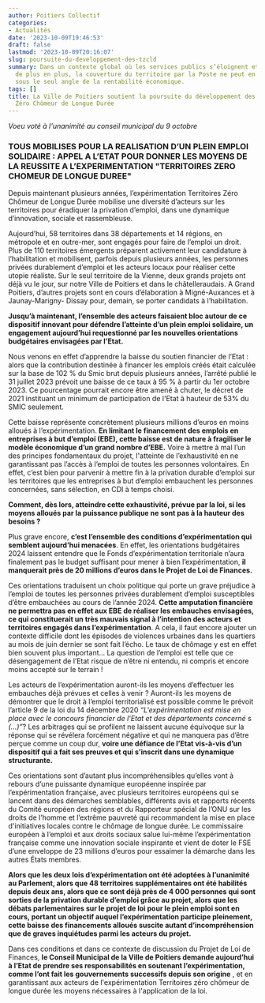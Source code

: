 ```yaml
---
author: Poitiers Collectif
categories:
- Actualités
date: '2023-10-09T19:46:53'
draft: false
lastmod: '2023-10-09T20:16:07'
slug: poursuite-du-developpement-des-tzcld
summary: Dans un contexte global où les services publics s’éloignent et se dématérialisent
  de plus en plus, la couverture du territoire par la Poste ne peut en effet s’envisager
  sous le seul angle de la rentabilité économique.
tags: []
title: La Ville de Poitiers soutient la poursuite du développement des Territoires
  Zéro Chômeur de Longue Durée
---
```


_Voeu voté à l'unanimité au conseil municipal du 9 octobre_

### TOUS MOBILISES POUR LA REALISATION D’UN PLEIN EMPLOI SOLIDAIRE : APPEL A L’ETAT POUR DONNER LES MOYENS DE LA REUSSITE A L’EXPERIMENTATION "TERRITOIRES ZERO CHOMEUR DE LONGUE DUREE"

Depuis maintenant plusieurs années, l’expérimentation Territoires Zéro Chômeur de Longue Durée mobilise une diversité d’acteurs sur les territoires pour éradiquer la privation d’emploi, dans une dynamique d’innovation, sociale et rassembleuse.

Aujourd’hui, 58 territoires dans 38 départements et 14 régions, en métropole et en outre-mer, sont engagés pour faire de l’emploi un droit. Plus de 110 territoires émergents préparent activement leur candidature à l’habilitation et mobilisent, parfois depuis plusieurs années, les personnes privées durablement d’emploi et les acteurs locaux pour réaliser cette utopie réaliste. Sur le seul territoire de la Vienne, deux grands projets ont déjà vu le jour, sur notre Ville de Poitiers et dans le châtelleraudais. A Grand Poitiers, d’autres projets sont en cours d’élaboration à Migné-Auxances et à Jaunay-Marigny- Dissay pour, demain, se porter candidats à l’habilitation.

**Jusqu’à maintenant, l’ensemble des acteurs faisaient bloc autour de ce dispositif innovant pour défendre l’atteinte d’un plein emploi solidaire, un engagement aujourd’hui requestionné par les nouvelles orientations budgétaires envisagées par l’Etat.**

Nous venons en effet d’apprendre la baisse du soutien financier de l’Etat : alors que la contribution destinée à financer les emplois créés était calculée sur la base de 102 % du Smic brut depuis plusieurs années, l’arrêté publié le 31 juillet 2023 prévoit une baisse de ce taux à 95 % à partir du 1er octobre 2023. Ce pourcentage pourrait encore être amené à chuter, le décret de 2021 instituant un minimum de participation de l'Etat à hauteur de 53% du SMIC seulement.

Cette baisse représente concrètement plusieurs millions d’euros en moins alloués à l’expérimentation. **En limitant le financement des emplois en entreprises à but d’emploi (EBE), cette baisse est de nature à fragiliser le modèle économique d’un grand nombre d’EBE.** Voire à mettre à mal l’un des principes fondamentaux du projet, l'atteinte de l’exhaustivité en ne garantissant pas l’accès à l’emploi de toutes les personnes volontaires. En effet, c’est bien pour parvenir à mettre fin à la privation durable d’emploi sur les territoires que les entreprises à but d’emploi embauchent les personnes concernées, sans sélection, en CDI à temps choisi.

**Comment, dès lors, atteindre cette exhaustivité, prévue par la loi, si les moyens alloués par la puissance publique ne sont pas à la hauteur des besoins ?**

Plus grave encore, **c’est l’ensemble des conditions d’expérimentation qui semblent aujourd’hui menacées**. En effet, les orientations budgétaires 2024 laissent entendre que le Fonds d’expérimentation territoriale n’aura finalement pas le budget suffisant pour mener à bien l’expérimentation, **il manquerait près de 20 millions d’euros dans le Projet de Loi de Finances.**

Ces orientations traduisent un choix politique qui porte un grave préjudice à l’emploi de toutes les personnes privées durablement d’emploi susceptibles d’être embauchées au cours de l’année 2024. **Cette amputation financière ne permettra pas en effet aux EBE de réaliser les embauches envisagées, ce qui constituerait un très mauvais signal à l’intention des acteurs et territoires engagés dans l’expérimentation**. A cela, il faut encore ajouter un contexte difficile dont les épisodes de violences urbaines dans les quartiers au mois de juin dernier se sont fait l’écho. Le taux de chômage y est en effet bien souvent plus important… La question de l’emploi est telle que ce désengagement de l’Etat risque de n’être ni entendu, ni compris et encore moins accepté sur le terrain !

Les acteurs de l’expérimentation auront-ils les moyens d’effectuer les embauches déjà prévues et celles à venir ? Auront-ils les moyens de démontrer que le droit à l’emploi territorialisé est possible comme le prévoit l’article 9 de la loi du 14 décembre 2020 _“L'expérimentation est mise en place avec le concours financier de l'Etat et des départements concerné_ s _(...)”_? Les arbitrages qui se profilent ne laissent aucune équivoque sur la réponse qui se révélera forcément négative et qui ne manquera pas d’être perçue comme un coup dur, **voire une défiance de l’Etat vis-à-vis d’un dispositif qui a fait ses preuves et qui s’inscrit dans une dynamique structurante.**

Ces orientations sont d’autant plus incompréhensibles qu’elles vont à rebours d’une puissante dynamique européenne inspirée par l’expérimentation française, avec plusieurs territoires européens qui se lancent dans des démarches semblables, différents avis et rapports récents du Comité européen des régions et du Rapporteur spécial de l’ONU sur les droits de l’homme et l’extrême pauvreté qui recommandent la mise en place d'initiatives locales contre le chômage de longue durée. Le commissaire européen à l’emploi et aux droits sociaux salue lui-même l’expérimentation française comme une innovation sociale inspirante et vient de doter le FSE d’une enveloppe de 23 millions d’euros pour essaimer la démarche dans les autres États membres.

**Alors que les deux lois d’expérimentation ont été adoptées à l’unanimité au Parlement, alors que 48 territoires supplémentaires ont été habilités depuis deux ans, alors que ce sont déjà près de 4 000 personnes qui sont sorties de la privation durable d’emploi grâce au projet, alors que les débats parlementaires sur le projet de loi pour le plein emploi sont en cours, portant un objectif auquel l’expérimentation participe pleinement, cette baisse des financements alloués suscite autant d’incompréhension que de graves inquiétudes parmi les acteurs du projet.**

Dans ces conditions et dans ce contexte de discussion du Projet de Loi de Finances, **le Conseil Municipal de la Ville de Poitiers demande aujourd’hui à l’Etat de prendre ses responsabilités en soutenant l’expérimentation, comme l’ont fait les gouvernements successifs depuis son origine** , et en garantissant aux acteurs de l'expérimentation Territoires zéro chômeur de longue durée les moyens nécessaires à l'application de la loi.
